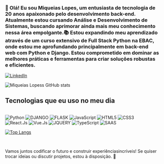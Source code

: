 ### 👋 Olá! Eu sou Miqueias Lopes, um entusiasta de tecnologia de 20 anos apaixonado pelo desenvolvimento back-end. Atualmente estou cursando Análise e Desenvolvimento de Sistemas, buscando aprimorar ainda mais meu conhecimento nessa área empolgante.📚 Estou expandindo meu aprendizado através de um curso extensivo de Full Stack Python na EBAC, onde estou me aprofundando principalmente em back-end web com Python e Django. Estou comprometido em dominar as melhores práticas e ferramentas para criar soluções robustas e eficientes. <br>


[![LinkedIn](https://img.shields.io/badge/LinkedIn-0077B5?style=for-the-badge&logo=linkedin&logoColor=white)](https://www.linkedin.com/in/miqueias-lopes-3b43b11a2/)

![Miqueias Lopess GitHub stats](https://github-readme-stats.vercel.app/api?username=miqueiaslopess&showicons=true&theme=radical) <br>


## Tecnologias que eu uso no meu dia

<div style= "display: inline_block"><br>
<img alt="Python" src="https://img.shields.io/badge/Python-3776AB?style=for-the-badge&logo=python&logoColor=white">
<img alt="DJANGO" src="https://img.shields.io/badge/Django-092E20?style=for-the-badge&logo=django&logoColor=white">
<img alt="FLASK" src="https://img.shields.io/badge/Flask-000000?style=for-the-badge&logo=flask&logoColor=white">
<img alt="JavaScript" src="https://img.shields.io/badge/JavaScript-323330?style=for-the-badge&logo=javascript&logoColor=F7DF1E">
<img alt="HTML5" src="https://img.shields.io/badge/HTML5-E34F26?style=for-the-badge&logo=html5&logoColor=white">
<img alt="CSS3" src="https://img.shields.io/badge/CSS3-1572B6?style=for-the-badge&logo=css3&logoColor=white"> <br>
<img alt="React.Js" src="https://img.shields.io/badge/React-20232A?style=for-the-badge&logo=react&logoColor=61DAFB">
<img alt="Vue.Js" src="https://img.shields.io/badge/Vue.js-35495E?style=for-the-badge&logo=vue.js&logoColor=4FC08D">
<img alt="JQUERY" src="https://img.shields.io/badge/jQuery-0769AD?style=for-the-badge&logo=jquery&logoColor=white">
<img alt="TypeScript" src="https://img.shields.io/badge/TypeScript-007ACC?style=for-the-badge&logo=typescript&logoColor=white">
<img alt="SAAS" src="https://img.shields.io/badge/Sass-CC6699?style=for-the-badge&logo=sass&logoColor=white">


[![Top Langs](https://github-readme-stats.vercel.app/api/top-langs/?username=Miqueiaslopess)](https://github.com/miqueiaslopess/github-readme-stats)

</div> <br>

 Vamos juntos codificar o futuro e construir experiênciasincríveis! Se quiser trocar ideias ou discutir projetos, estou à disposição. 🌟 
